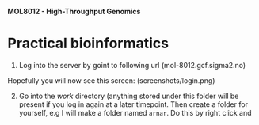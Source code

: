 **MOL8012 - High-Throughput Genomics**

# Practical bioinformatics

1. Log into the server by goint to following url (mol-8012.gcf.sigma2.no)

Hopefully you will now see this screen: (screenshots/login.png)



2. Go into the *work* directory (anything stored under this folder will be present if you log in again at a later timepoint. Then create a folder for yourself, e.g I will make a folder named `arnar`. Do this by right click and 


